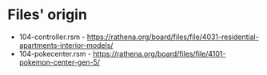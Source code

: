 # Files' origin

* 104-controller.rsm - https://rathena.org/board/files/file/4031-residential-apartments-interior-models/
* 104-pokecenter.rsm - https://rathena.org/board/files/file/4101-pokemon-center-gen-5/